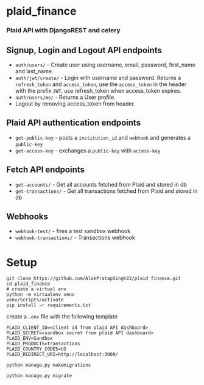 # plaid_finance
### Plaid API with DjangoREST and celery

## Signup, Login and Logout API endpoints

- `auth/users/` - Create user using username, email, password, first_name and last_name.
- `auth/jwt/create/` - Login with username and password. Returns a `refresh_token` and `access_token`, use the `access_token` in the header with the prefix `JWT`, use refresh_token when access_token expires.  
- `auth/users/me/` - Returns a User profile.  
- Logout by removing access_token from header.

## Plaid API authentication endpoints

- `get-public-key` - posts a `institution_id` and `webhook` and generates a `public-key`
- `get-access-key` - exchanges a `public-key` with `access-key`

## Fetch API endpoints

- `get-accounts/` - Get all accounts fetched from Plaid and stored in db
- `get-transactions/` - Get all transactions fetched from Plaid and stored in db

## Webhooks

- `webhook-test/` - fires a test sandbox webhook
- `webhook-transactions/` - Transactions webhook

# Setup

```
git clone https://github.com/AlokPratapSingh22/plaid_finance.git
cd plaid_finance
# create a virtual env
python -m virtualenv venv
venv/Scripts/activate
pip install -r requirements.txt
```

create a `.env` file with the following template
```
PLAID_CLIENT_ID=<client id from plaid API dashboard>
PLAID_SECRET=<sandbox secret from plaid API dashboard>
PLAID_ENV=Sandbox
PLAID_PRODUCTS=transactions
PLAID_COUNTRY_CODES=US
PLAID_REDIRECT_URI=http://localhost:3000/
```

`python manage.py makemigrations`

`python manage.py migrate`
